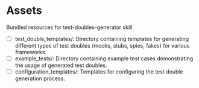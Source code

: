 # Assets

Bundled resources for test-doubles-generator skill

- [ ] test_double_templates/: Directory containing templates for generating different types of test doubles (mocks, stubs, spies, fakes) for various frameworks.
- [ ] example_tests/: Directory containing example test cases demonstrating the usage of generated test doubles.
- [ ] configuration_templates/: Templates for configuring the test double generation process.
